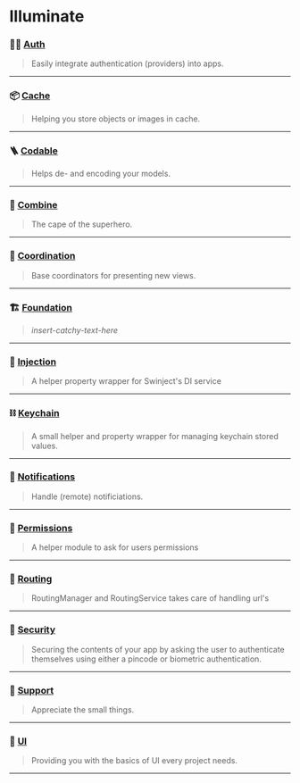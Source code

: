 # Illuminate

### 🧑‍💻 [Auth](Sources/Auth/)
> Easily integrate authentication (providers) into apps.

---

### 📦 [Cache](Sources/Cache/)
> Helping you store objects or images in cache. 

---

### 🪜 [Codable](Sources/Codable/)
> Helps de- and encoding your models.

---
### 🦸 [Combine](Sources/Combine/)
> The cape of the superhero.

---

### 📍 [Coordination](Sources/Coordination/)
> Base coordinators for presenting new views.

---

### 🏗️ [Foundation](Sources/Foundation/)
> _insert-catchy-text-here_

---

### 💉 [Injection](Sources/Injection/)
> A helper property wrapper for Swinject's DI service

---

### ⛓️ [Keychain](Sources/Keychain/)
> A small helper and property wrapper for managing keychain stored values.

---

### 📣 [Notifications](Sources/Notifications/)
> Handle (remote) notificiations.

---

### 🙊 [Permissions](Sources/Permissions/)
> A helper module to ask for users permissions

---

### 🚏 [Routing](Sources/Routing/)
> RoutingManager and RoutingService takes care of handling url's

---

### 👮 [Security](Sources/Security/)
> Securing the contents of your app by asking the user to authenticate themselves using either a pincode or biometric authentication.  

---

### 🛟 [Support](Sources/Support/)
> Appreciate the small things. 

---

### 🎨 [UI](Sources/UI/)
> Providing you with the basics of UI every project needs.

---